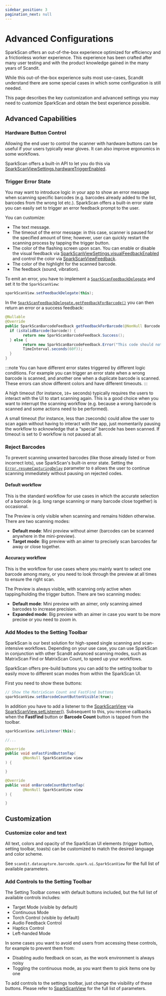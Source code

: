 ```yaml
---
sidebar_position: 3
pagination_next: null
---
```


# Advanced Configurations

SparkScan offers an out-of-the-box experience optimized for efficiency and a frictionless worker experience. This experience has been crafted after many user testing and with the product knowledge gained in the many years of Scandit.

While this out-of-the-box experience suits most use-cases, Scandit understand there are some special cases in which some configuration is still needed.

This page describes the key customization and advanced settings you may need to customize SparkScan and obtain the best experience possible.

## Advanced Capabilities

### Hardware Button Control

Allowing the end user to control the scanner with hardware buttons can be useful if your users typically wear gloves. It can also improve ergonomics in some workflows.

SparkScan offers a built-in API to let you do this via [SparkScanViewSettings.hardwareTriggerEnabled](https://docs.scandit.com/data-capture-sdk/android/barcode-capture/api/ui/spark-scan-view-settings.html#property-scandit.datacapture.barcode.spark.ui.SparkScanViewSettings.HardwareTriggerEnabled).

### Trigger Error State

You may want to introduce logic in your app to show an error message when scanning specific barcodes (e.g. barcodes already added to the list, barcodes from the wrong lot etc.). SparkScan offers a built-in error state you can easily set to trigger an error feedback prompt to the user.

You can customize:

- The text message.
- The timeout of the error message: in this case, scanner is paused for the specified amount of time; however, user can quickly restart the scanning process by tapping the trigger button.
- The color of the flashing screen upon scan. You can enable or disable the visual feedback via [SparkScanViewSettings.visualFeedbackEnabled](https://docs.scandit.com/data-capture-sdk/android/barcode-capture/api/ui/spark-scan-view-settings.html#property-scandit.datacapture.barcode.spark.ui.SparkScanViewSettings.VisualFeedbackEnabled) and control the color via [SparkScanViewFeedback](https://docs.scandit.com/data-capture-sdk/android/barcode-capture/api/ui/spark-scan-view-feedback.html#class-scandit.datacapture.barcode.spark.ui.SparkScanViewFeedback).
- The color of the highlight for the scanned barcode.
- The feedback (sound, vibration).

To emit an error, you have to implement a [`SparkScanFeedbackDelegate`](https://docs.scandit.com/data-capture-sdk/android/barcode-capture/api/spark-scan-feedback-delegate.html#interface-scandit.datacapture.barcode.spark.feedback.ISparkScanFeedbackDelegate) and set it to the `SparkScanView`:

```java
sparkScanView.setFeedbackDelegate(this);
```

In the [`SparkScanFeedbackDelegate.getFeedbackForBarcode()`](https://docs.scandit.com/data-capture-sdk/android/barcode-capture/api/spark-scan-feedback-delegate.html#method-scandit.datacapture.barcode.spark.feedback.ISparkScanFeedbackDelegate.GetFeedbackForBarcode) you can then return an error or a success feedback:

```java
@Nullable
@Override
public SparkScanBarcodeFeedback getFeedbackForBarcode(@NonNull Barcode barcode) {
  if (isValidBarcode(barcode)) {
        return new SparkScanBarcodeFeedback.Success();
  } else {
        return new SparkScanBarcodeFeedback.Error("This code should not have been scanned",
        TimeInterval.seconds(60f));
  }
}
```

:::note
You can have different error states triggered by different logic conditions. For example you can trigger an error state when a wrong barcode is scanned, and another one when a duplicate barcode is scanned. These errors can show different colors and have different timeouts.
:::

A high timeout (for instance, `10`+ seconds) typically requires the users to interact with the UI to start scanning again. This is a good choice when you want to interrupt the scanning workflow (e.g. because a wrong barcode is scanned and some actions need to be performed). 

A small timeout (for instance, less than `2`seconds) could allow the user to scan again without having to interact with the app, just momentarily pausing the workflow to acknowledge that a “special” barcode has been scanned. If timeout is set to 0 workflow is not paused at all.

### Reject Barcodes

To prevent scanning unwanted barcodes (like those already listed or from incorrect lots), use SparkScan's built-in error state. Setting the [`Error.resumeCapturingDelay`](https://docs.scandit.com/data-capture-sdk/android/barcode-capture/api/ui/spark-scan-barcode-feedback.html#property-scandit.datacapture.barcode.spark.feedback.Error.ResumeCapturingDelay) parameter to `0` allows the user to continue scanning immediately without pausing on rejected codes.

#### Default workflow

This is the standard workflow for use cases in which the accurate selection of a barcode (e.g. long range scanning or many barcode close together) is occasional.

The Preview is only visible when scanning and remains hidden otherwise. There are two scanning modes:

* **Default mode**: Mini preview without aimer (barcodes can be scanned anywhere in the mini-preview).
* **Target mode**: Big preview with an aimer to precisely scan barcodes far away or close together.

#### Accuracy workflow

This is the workflow for use cases where you mainly want to select one barcode among many, or you need to look through the preview at all times to ensure the right scan.

The Preview is always visible, with scanning only active when tapping/holding the trigger button. There are two scanning modes:

* **Default mode**: Mini preview with an aimer, only scanning aimed barcodes to increase precision.
* **Expanded mode**: Big preview with an aimer in case you want to be more precise or you need to zoom in.

### Add Modes to the Setting Toolbar

SparkScan is our best solution for high-speed single scanning and scan-intensive workflows. Depending on your use case, you can use SparkScan in conjunction with other Scandit advanced scanning modes, such as MatrixScan Find or MatrixScan Count, to speed up your workflows.

SparkScan offers pre-build buttons you can add to the setting toolbar to easily move to different scan modes from within the SparkScan UI.

First you need to show these buttons:

```java
// Show the MatrixScan Count and FastFind buttons
sparkScanView.setBarcodeCountButtonVisible(true);
```
<!--
![SparkScan Setting Toolbar](/img/sparkscan/toolbar-advanced.png)
-->

In addition you have to add a listener to the [SparkScanView](https://docs.scandit.com/data-capture-sdk/android/barcode-capture/api/ui/spark-scan-view.html#class-scandit.datacapture.barcode.spark.ui.SparkScanView) via [SparkScanView.setListener()](https://docs.scandit.com/data-capture-sdk/android/barcode-capture/api/ui/spark-scan-view.html#method-scandit.datacapture.barcode.spark.ui.SparkScanView.SetListener). Subsequent to this, you receive callbacks when the **FastFind** button or **Barcode Count** button is tapped from the toolbar.

```java
sparkScanView.setListener(this);

//...

@Override
public void onFastFindButtonTap(
        @NonNull SparkScanView view
) {

}

@Override
public void onBarcodeCountButtonTap(
        @NonNull SparkScanView view
) {

}
```

## Customization

### Customize color and text

All text, colors and opacity of the SparkScan UI elements (trigger button, setting toolbar, toasts) can be customized to match the desired language and color scheme.

See `scandit.datacapture.barcode.spark.ui.SparkScanView` for the full list of available parameters.

### Add Controls to the Setting Toolbar

The Setting Toolbar comes with default buttons included, but the full list of available controls includes:

* Target Mode (visible by default)
* Continuous Mode
* Torch Control (visible by default)
* Audio Feedback Control
* Haptics Control
* Left-handed Mode

In some cases you want to avoid end users from accessing these controls, for example to prevent them from:

* Disabling audio feedback on scan, as the work environment is always noisy
* Toggling the continuous mode, as you want them to pick items one by one

To add controls to the settings toolbar, just change the visibility of these buttons. Please refer to [SparkScanView](https://docs.scandit.com/data-capture-sdk/android/barcode-capture/api/ui/spark-scan-view.html#class-scandit.datacapture.barcode.spark.ui.SparkScanView) for the full list of parameters.
